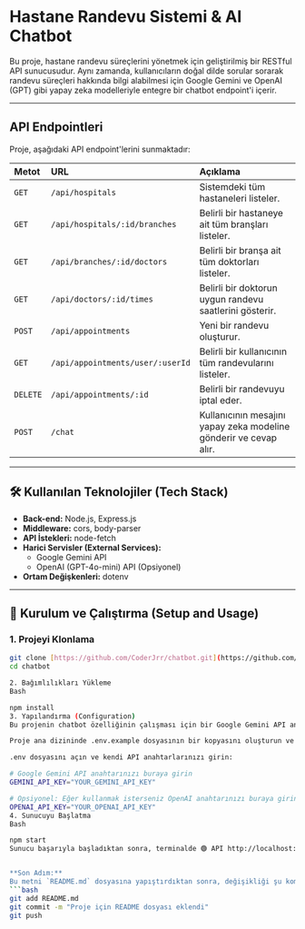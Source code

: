# Hastane Randevu Sistemi & AI Chatbot

Bu proje, hastane randevu süreçlerini yönetmek için geliştirilmiş bir RESTful API sunucusudur. Aynı zamanda, kullanıcıların doğal dilde sorular sorarak randevu süreçleri hakkında bilgi alabilmesi için
Google Gemini ve OpenAI (GPT) gibi yapay zeka modelleriyle entegre bir chatbot endpoint'i içerir.

---

## API Endpointleri

Proje, aşağıdaki API endpoint'lerini sunmaktadır:

| Metot | URL | Açıklama |
| :--- | :--- | :--- |
| `GET` | `/api/hospitals` | Sistemdeki tüm hastaneleri listeler. |
| `GET` | `/api/hospitals/:id/branches` | Belirli bir hastaneye ait tüm branşları listeler. |
| `GET` | `/api/branches/:id/doctors` | Belirli bir branşa ait tüm doktorları listeler. |
| `GET` | `/api/doctors/:id/times` | Belirli bir doktorun uygun randevu saatlerini gösterir. |
| `POST` | `/api/appointments` | Yeni bir randevu oluşturur. |
| `GET` | `/api/appointments/user/:userId` | Belirli bir kullanıcının tüm randevularını listeler. |
| `DELETE`| `/api/appointments/:id` | Belirli bir randevuyu iptal eder. |
| `POST` | `/chat` | Kullanıcının mesajını yapay zeka modeline gönderir ve cevap alır. |

---

## 🛠️ Kullanılan Teknolojiler (Tech Stack)

* **Back-end:** Node.js, Express.js
* **Middleware:** cors, body-parser
* **API İstekleri:** node-fetch
* **Harici Servisler (External Services):**
    * Google Gemini API
    * OpenAI (GPT-4o-mini) API (Opsiyonel)
* **Ortam Değişkenleri:** dotenv

---

## 🔧 Kurulum ve Çalıştırma (Setup and Usage)

### 1. Projeyi Klonlama
```bash
git clone [https://github.com/CoderJrr/chatbot.git](https://github.com/CoderJrr/chatbot.git)
cd chatbot

2. Bağımlılıkları Yükleme
Bash

npm install
3. Yapılandırma (Configuration)
Bu projenin chatbot özelliğinin çalışması için bir Google Gemini API anahtarına ihtiyacınız var. OpenAI kullanmak opsiyoneldir.

Proje ana dizininde .env.example dosyasının bir kopyasını oluşturun ve adını .env olarak değiştirin.

.env dosyasını açın ve kendi API anahtarlarınızı girin:

# Google Gemini API anahtarınızı buraya girin
GEMINI_API_KEY="YOUR_GEMINI_API_KEY"

# Opsiyonel: Eğer kullanmak isterseniz OpenAI anahtarınızı buraya girin
OPENAI_API_KEY="YOUR_OPENAI_API_KEY"
4. Sunucuyu Başlatma
Bash

npm start
Sunucu başarıyla başladıktan sonra, terminalde 🟢 API http://localhost:3000 üzerinden çalışıyor. mesajını göreceksiniz. Artık Postman gibi bir araçla API'yi test edebilirsiniz.


**Son Adım:**
Bu metni `README.md` dosyasına yapıştırdıktan sonra, değişikliği şu komutlarla GitHub'a gönderebilirsiniz:
```bash
git add README.md
git commit -m "Proje için README dosyası eklendi"
git push
